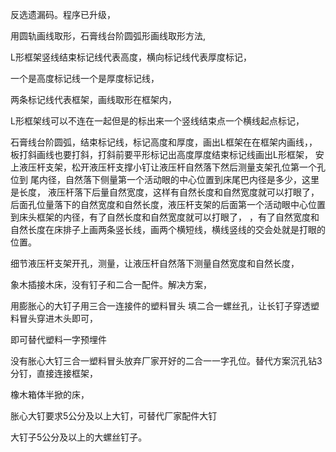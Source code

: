 反选遗漏码。程序已升级，



用圆轨画线取形，石膏线台阶圆弧形画线取形方法,


L形框架竖线结束标记线代表高度，横向标记线代表厚度标记，

一个是高度标记线一个是厚度标记线，

两条标记线代表框架，画线取形在框架内，

L形框架线可以不连在一起但是的标出来一个竖线结束点一个横线起点标记，






石膏线台阶圆弧，结束标记线，标记高度和厚度，画出L框架在在框架内画线，，板打斜画线也要打斜，打斜前要平形标记出高度厚度结束标记线画出L形框架，
安上液压杆支架，松开液压杆支撑小钉让液压杆自然落下然后测量支架孔位第一个孔位到
尾内径，自然落下侧量第一个活动眼的中心位置到床尾巴内径是多少，这里是长度，
液压杆落下后量自然宽度，这样有自然长度和自然宽度就可以打眼了，后面孔位量落下的自然宽度和自然长度，液压杆支架的后面第一个活动眼中心位置到床头框架的内径，有了自然长度和自然宽度就可以打眼了，
，有了自然宽度和自然长度在床排子上画两条竖长线，画两个横短线，横线竖线的交会处就是打眼的位置。


细节液压杆支架开孔，测量，让液压杆自然落下测量自然宽度和自然长度，





象木插接木床，没有钉子和二合一配件。解决方案，

用膨胀心的大钉子用三合一连接件的塑料冒头
填二合一螺丝孔，让长钉子穿透塑料冒头穿进木头即可，


即可替代塑料一字预埋件


没有胀心大钉三合一塑料冒头放弃厂家开好的二合一一字孔位。替代方案沉孔钻3分钉，直接连接框架，


橡木箱体半掀的床，

胀心大钉要求5公分及以上大钉，可替代厂家配件大钉


大钉子5公分及以上的大螺丝钉子。





